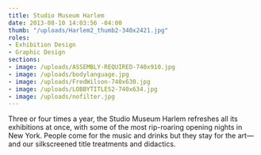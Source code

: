 ```yaml
---
title: Studio Museum Harlem
date: 2013-08-10 14:03:56 -04:00
thumb: "/uploads/Harlem2_thumb2-340x2421.jpg"
roles:
- Exhibition Design
- Graphic Design
sections:
- image: /uploads/ASSEMBLY-REQUIRED-740x910.jpg
- image: /uploads/bodylanguage.jpg
- image: /uploads/FredWilson-740x630.jpg
- image: /uploads/LOBBYTITLES2-740x634.jpg
- image: /uploads/nofilter.jpg
---
```

Three or four times a year, the Studio Museum Harlem refreshes all its exhibitions at once, with some of the most rip-roaring opening nights in New York. People come for the music and drinks but they stay for the art—and our silkscreened title treatments and didactics.
